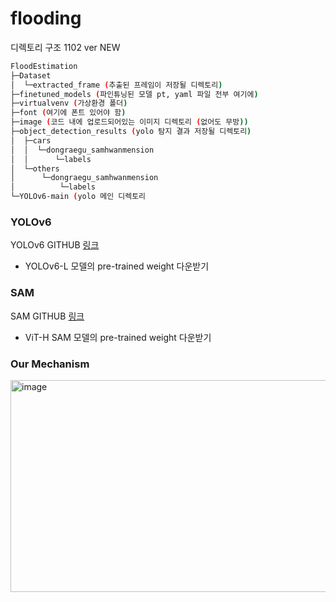 # flooding

디렉토리 구조 1102 ver NEW

```bash
FloodEstimation
├─Dataset
│  └─extracted_frame (추출된 프레임이 저장될 디렉토리)
├─finetuned_models (파인튜닝된 모델 pt, yaml 파일 전부 여기에)
├─virtualvenv (가상환경 폴더)
├─font (여기에 폰트 있어야 함)
├─image (코드 내에 업로드되어있는 이미지 디렉토리 (없어도 무방))
├─object_detection_results (yolo 탐지 결과 저장될 디렉토리)
│  ├─cars
│  │  └─dongraegu_samhwanmension
│  │      └─labels
│  └─others
│      └─dongraegu_samhwanmension
│          └─labels
└─YOLOv6-main (yolo 메인 디렉토리
```


### YOLOv6
YOLOv6 GITHUB [링크](https://github.com/meituan/YOLOv6)
- YOLOv6-L 모델의 pre-trained weight 다운받기

### SAM
SAM GITHUB [링크](https://github.com/facebookresearch/segment-anything)
- ViT-H SAM 모델의 pre-trained weight 다운받기

### Our Mechanism
<img width="769" height="339" alt="image" src="https://github.com/user-attachments/assets/14e485b2-d3da-45f9-a47b-7da29fa04d39" />
